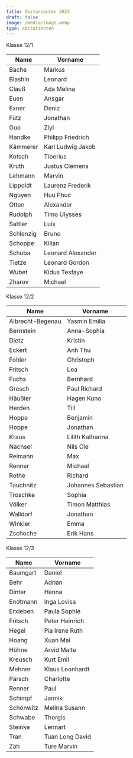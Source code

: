 ```yaml
---
title: Abiturienten 2023
draft: false
image: /media/image.webp
type: abiturienten
---
```

Klasse 12/1

|Name|Vorname|
|---|---|
|Bache|Markus|
|Blashin|Leonard|
|Clauß|Ada Melina|
|Euen|Ansgar|
|Exner|Deniz|
|Fütz|Jonathan|
|Guo|Ziyi|
|Handke|Philipp Friedrich|
|Kämmerer|Karl Ludwig Jakob|
|Kotsch|Tiberius|
|Kruth|Justus Clemens|
|Lehmann|Marvin|
|Lippoldt|Laurenz Frederik|
|Nguyen|Huu Phuc|
|Otten|Alexander|
|Rudolph|Timo Ulysses|
|Sattler|Luis|
|Schlenzig|Bruno|
|Schoppe|Kilian|
|Schuba|Leonard Alexander|
|Tietze|Leonard Gordon|
|Wubet|Kidus Tesfaye|
|Zharov|Michael|

Klasse 12/2

|Name|Vorname|
|---|---|
|Albrecht-Begenau|Yasmin Emilia|
|Bernstein|Anna-Sophia|
|Dietz|Kristin|
|Eckert|Anh Thu|
|Fohler|Christoph|
|Fritsch|Lea|
|Fuchs|Bernhard|
|Gresch|Paul Richard|
|Häußler|Hagen Kuno|
|Herden|Till|
|Hoppe|Benjamin|
|Hoppe|Jonathan |
|Kraus|Lilith Katharina|
|Nachsel|Nils Ole|
|Reimann|Max|
|Renner|Michael|
|Rothe|Richard|
|Tauchnitz|Johannes Sebastian|
|Troschke|Sophia|
|Völker|Timon Matthias|
|Walldorf|Jonathan|
|Winkler|Emma|
|Zschoche|Erik Hans|

Klasse 12/3

|Name|Vorname|
|---|---|
|Baumgart|Daniel|
|Behr|Adrian|
|Dinter|Hanna|
|Endtmann|Inga Lovisa|
|Erxleben|Paula Sophie|
|Fritsch|Peter Heinrich|
|Hegel|Pia Irene Ruth|
|Hoang|Xuan Mai|
|Höhne|Arvid Malte|
|Kreusch|Kurt Emil|
|Mehner|Klaus Leonhardt|
|Pärsch|Charlotte|
|Renner|Paul|
|Schimpf|Jannik|
|Schönwitz|Melina Susann|
|Schwabe|Thorgis|
|Steinke|Lennart|
|Tran|Tuan Long David |
|Zäh|Ture Marvin|




